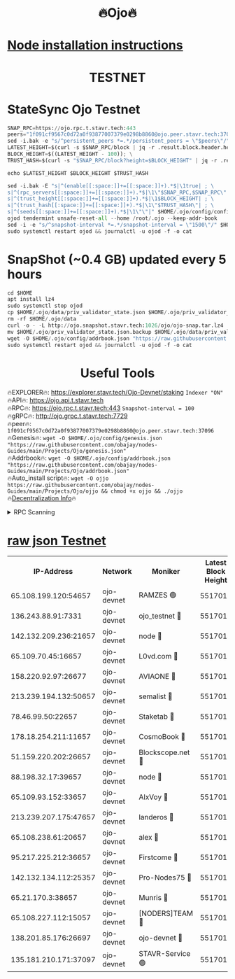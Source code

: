 <h1 align="center"> 🔥Ojo🔥</h1>

[Node installation instructions](https://github.com/obajay/nodes-Guides/tree/main/Projects/Ojo)
=

<h1 align="center"> TESTNET</h1>

# StateSync Ojo Testnet
```python
SNAP_RPC=https://ojo.rpc.t.stavr.tech:443
peers="1f091cf9567c0d72a0f93877007379e0298b8860@ojo.peer.stavr.tech:37096"
sed -i.bak -e "s/^persistent_peers *=.*/persistent_peers = \"$peers\"/" $HOME/.ojo/config/config.toml
LATEST_HEIGHT=$(curl -s $SNAP_RPC/block | jq -r .result.block.header.height); \
BLOCK_HEIGHT=$((LATEST_HEIGHT - 100)); \
TRUST_HASH=$(curl -s "$SNAP_RPC/block?height=$BLOCK_HEIGHT" | jq -r .result.block_id.hash)

echo $LATEST_HEIGHT $BLOCK_HEIGHT $TRUST_HASH

sed -i.bak -E "s|^(enable[[:space:]]+=[[:space:]]+).*$|\1true| ; \
s|^(rpc_servers[[:space:]]+=[[:space:]]+).*$|\1\"$SNAP_RPC,$SNAP_RPC\"| ; \
s|^(trust_height[[:space:]]+=[[:space:]]+).*$|\1$BLOCK_HEIGHT| ; \
s|^(trust_hash[[:space:]]+=[[:space:]]+).*$|\1\"$TRUST_HASH\"| ; \
s|^(seeds[[:space:]]+=[[:space:]]+).*$|\1\"\"|" $HOME/.ojo/config/config.toml
ojod tendermint unsafe-reset-all --home /root/.ojo --keep-addr-book
sed -i -e "s/^snapshot-interval *=.*/snapshot-interval = \"1500\"/" $HOME/.ojo/config/app.toml
sudo systemctl restart ojod && journalctl -u ojod -f -o cat
```
# SnapShot (~0.4 GB) updated every 5 hours
```python
cd $HOME
apt install lz4
sudo systemctl stop ojod
cp $HOME/.ojo/data/priv_validator_state.json $HOME/.ojo/priv_validator_state.json.backup
rm -rf $HOME/.ojo/data
curl -o - -L http://ojo.snapshot.stavr.tech:1026/ojo/ojo-snap.tar.lz4 | lz4 -c -d - | tar -x -C $HOME/.ojo --strip-components 2
mv $HOME/.ojo/priv_validator_state.json.backup $HOME/.ojo/data/priv_validator_state.json
wget -O $HOME/.ojo/config/addrbook.json "https://raw.githubusercontent.com/obajay/nodes-Guides/main/Projects/Ojo/addrbook.json"
sudo systemctl restart ojod && journalctl -u ojod -f -o cat
```
 <h1 align="center"> Useful Tools</h1>

🔥EXPLORER🔥:        https://explorer.stavr.tech/Ojo-Devnet/staking        `Indexer "ON"` \
🔥API🔥:                     https://ojo.api.t.stavr.tech \
🔥RPC🔥:                    https://ojo.rpc.t.stavr.tech:443              `Snapshot-interval = 100` \
🔥gRPC🔥:                  http://ojo.grpc.t.stavr.tech:7729 \
🔥peer🔥:                   `1f091cf9567c0d72a0f93877007379e0298b8860@ojo.peer.stavr.tech:37096` \
🔥Genesis🔥:    ```wget -O $HOME/.ojo/config/genesis.json "https://raw.githubusercontent.com/obajay/nodes-Guides/main/Projects/Ojo/genesis.json"``` \
🔥Addrbook🔥:    ```wget -O $HOME/.ojo/config/addrbook.json "https://raw.githubusercontent.com/obajay/nodes-Guides/main/Projects/Ojo/addrbook.json"``` \
🔥Auto_install script🔥: ```wget -O ojjo https://raw.githubusercontent.com/obajay/nodes-Guides/main/Projects/Ojo/ojjo && chmod +x ojjo && ./ojjo``` \
🔥[Decentralization Info](https://github.com/obajay/StateSync-snapshots/tree/main/Projects/Ojo/Decentralization)🔥



<details>
<summary>RPC Scanning</summary>

<h2 align="center"> We scan nodes in real time every 4 hours. And we provide the final result of RPC endpoints.
We cannot influence the operation of these nodes in any way. </h2>


```python
If Voting Power is higher than 0 --> then the Node is a validator of the network and may be subject to attack and be a potential threat to the chain.
```
```python
We marked such validators with a red symbol
```

</details>

[raw json Testnet](https://rpc-check.ojot.stavr.tech/ojot/rpc-ojot-result.json)
=


<table><tr><th>IP-Address</th><th>Network</th><th>Moniker</th><th>Latest Block Height</th><th>Earliest Block Height</th><th>Catching Up</th><th>Tx Index</th><th>Voting Power</th><th>Scan Time</th></tr><tr><td>65.108.199.120:54657</td><td>ojo-devnet</td><td>RAMZES 🟢</td><td>5517010</td><td>306156</td><td>False</td><td>on</td><td>0</td><td>2024-02-19T23:25:33.393610026UTC</td></tr><tr><td>136.243.88.91:7331</td><td>ojo-devnet</td><td>ojo_testnet 🔴</td><td>5517012</td><td>308845</td><td>False</td><td>on</td><td>1000</td><td>2024-02-19T23:25:41.729071316UTC</td></tr><tr><td>142.132.209.236:21657</td><td>ojo-devnet</td><td>node 🔴</td><td>5517014</td><td>350001</td><td>False</td><td>on</td><td>1999</td><td>2024-02-19T23:25:55.237045192UTC</td></tr><tr><td>65.109.70.45:16657</td><td>ojo-devnet</td><td>L0vd.com 🔴</td><td>5517016</td><td>695918</td><td>False</td><td>off</td><td>998</td><td>2024-02-19T23:26:03.318758208UTC</td></tr><tr><td>158.220.92.97:26677</td><td>ojo-devnet</td><td>AVIAONE 🔴</td><td>5517013</td><td>2754001</td><td>False</td><td>on</td><td>19926</td><td>2024-02-19T23:25:50.238298620UTC</td></tr><tr><td>213.239.194.132:50657</td><td>ojo-devnet</td><td>semalist 🔴</td><td>5517010</td><td>3223522</td><td>False</td><td>on</td><td>21037</td><td>2024-02-19T23:25:33.659165739UTC</td></tr><tr><td>78.46.99.50:22657</td><td>ojo-devnet</td><td>Staketab 🔴</td><td>5517016</td><td>4254801</td><td>False</td><td>on</td><td>1276</td><td>2024-02-19T23:26:03.572852653UTC</td></tr><tr><td>178.18.254.211:11657</td><td>ojo-devnet</td><td>CosmoBook 🔴</td><td>5517014</td><td>4392001</td><td>False</td><td>off</td><td>1047</td><td>2024-02-19T23:25:57.622372071UTC</td></tr><tr><td>51.159.220.202:26657</td><td>ojo-devnet</td><td>Blockscope.net 🔴</td><td>5517010</td><td>4425001</td><td>False</td><td>on</td><td>1930</td><td>2024-02-19T23:25:32.660523875UTC</td></tr><tr><td>88.198.32.17:39657</td><td>ojo-devnet</td><td>node 🔴</td><td>5517015</td><td>4710001</td><td>False</td><td>on</td><td>97810</td><td>2024-02-19T23:25:57.871988358UTC</td></tr><tr><td>65.109.93.152:33657</td><td>ojo-devnet</td><td>AlxVoy 🔴</td><td>5517014</td><td>4943001</td><td>False</td><td>on</td><td>4491415</td><td>2024-02-19T23:25:54.976231585UTC</td></tr><tr><td>213.239.207.175:47657</td><td>ojo-devnet</td><td>landeros 🔴</td><td>5517013</td><td>4967924</td><td>False</td><td>off</td><td>11083</td><td>2024-02-19T23:25:50.518504776UTC</td></tr><tr><td>65.108.238.61:20657</td><td>ojo-devnet</td><td>alex 🔴</td><td>5517010</td><td>5131001</td><td>False</td><td>on</td><td>11359</td><td>2024-02-19T23:25:33.051109334UTC</td></tr><tr><td>95.217.225.212:36657</td><td>ojo-devnet</td><td>Firstcome 🔴</td><td>5517011</td><td>5251946</td><td>False</td><td>on</td><td>13566</td><td>2024-02-19T23:25:39.429908534UTC</td></tr><tr><td>142.132.134.112:25357</td><td>ojo-devnet</td><td>Pro-Nodes75 🔴</td><td>5517011</td><td>5417011</td><td>False</td><td>on</td><td>24651</td><td>2024-02-19T23:25:36.586498331UTC</td></tr><tr><td>65.21.170.3:38657</td><td>ojo-devnet</td><td>Munris 🔴</td><td>5517011</td><td>5417011</td><td>False</td><td>off</td><td>20123</td><td>2024-02-19T23:25:39.033089888UTC</td></tr><tr><td>65.108.227.112:15057</td><td>ojo-devnet</td><td>[NODERS]TEAM 🔴</td><td>5517015</td><td>5417015</td><td>False</td><td>off</td><td>9999</td><td>2024-02-19T23:26:02.583526465UTC</td></tr><tr><td>138.201.85.176:26697</td><td>ojo-devnet</td><td>ojo-devnet 🔴</td><td>5517015</td><td>5417015</td><td>False</td><td>on</td><td>1000024000</td><td>2024-02-19T23:26:02.938165015UTC</td></tr><tr><td>135.181.210.171:37097</td><td>ojo-devnet</td><td>STAVR-Service 🟢</td><td>5517010</td><td>5515001</td><td>False</td><td>on</td><td>0</td><td>2024-02-19T23:25:34.273792886UTC</td></tr></table>
